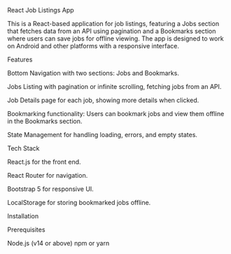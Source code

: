React Job Listings App

This is a React-based application for job listings, featuring a Jobs section that fetches data from an API using pagination and a Bookmarks section where users can save jobs for offline viewing. The app is designed to work on Android and other platforms with a responsive interface.


Features


Bottom Navigation with two sections: Jobs and Bookmarks.

Jobs Listing with pagination or infinite scrolling, fetching jobs from an API.

Job Details page for each job, showing more details when clicked.

Bookmarking functionality: Users can bookmark jobs and view them offline in the Bookmarks section.

State Management for handling loading, errors, and empty states.

Tech Stack


React.js for the front end.

React Router for navigation.

Bootstrap 5 for responsive UI.

LocalStorage for storing bookmarked jobs offline.

Installation

Prerequisites

Node.js (v14 or above)
npm or yarn
